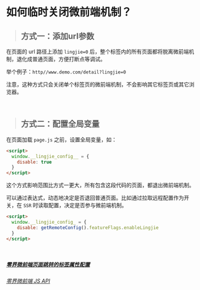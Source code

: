 # 如何临时关闭微前端机制？

> ## 方式一：添加url参数

在页面的 url 路径上添加 `lingjie=0` 后，整个标签内的所有页面都将脱离微前端机制，退化成普通页面，方便打断点等调试。

举个例子：`http//www.demo.com/detail?lingjie=0`

注意，这种方式只会关闭单个标签页的微前端机制，不会影响其它标签页或其它浏览器。


&nbsp;

> ## 方式二：配置全局变量

在页面加载 `page.js` 之前，设置全局变量，如：

```html
<script>
  window.__lingjie_config__ = {
    disable: true
  }
</script>
```

这个方式影响范围比方式一更大，所有包含这段代码的页面，都退出微前端机制。

可以通过表达式，动态地决定是否退回普通页面。比如通过拉取远程配置作为开关，在 `SSR` 时读取配置，决定是否参与微前端机制。

```html
<script>
  window.__lingjie_config_ = {
    disable: getRemoteConfig().featureFlags.enableLingjie
  }
</script>
```

&nbsp;

##### [零界微前端页面跳转的标签属性配置](/docs/usage.html?title=lingjie-data-attrs)
###### [零界微前端 JS API](/docs/usage.html?title=lingjie-JS-API)
